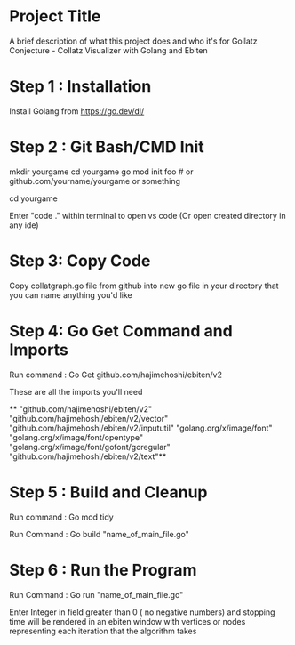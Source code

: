 # Project Title

A brief description of what this project does and who it's for
Gollatz Conjecture - Collatz Visualizer with Golang and Ebiten

# Step 1 : Installation
Install Golang from https://go.dev/dl/

# Step 2 : Git Bash/CMD Init

mkdir yourgame cd yourgame go mod init foo # or github.com/yourname/yourgame or something

cd yourgame

Enter "code ." within terminal to open vs code (Or open created directory in any ide)

# Step 3: Copy Code

Copy collatgraph.go file from github into new go file in your directory that you can name anything you'd like

# Step 4: Go Get Command and Imports

Run command : Go Get github.com/hajimehoshi/ebiten/v2

These are all the imports you'll need

** "github.com/hajimehoshi/ebiten/v2" "github.com/hajimehoshi/ebiten/v2/vector" "github.com/hajimehoshi/ebiten/v2/inpututil" "golang.org/x/image/font" "golang.org/x/image/font/opentype" "golang.org/x/image/font/gofont/goregular" "github.com/hajimehoshi/ebiten/v2/text"**
# Step 5 : Build and Cleanup
Run command : Go mod tidy

Run Command : Go build "name_of_main_file.go"

# Step 6 : Run the Program
Run Command : Go run "name_of_main_file.go"

Enter Integer in field greater than 0 ( no negative numbers) and stopping time will be rendered in an ebiten window with vertices or nodes representing each iteration that the algorithm takes

